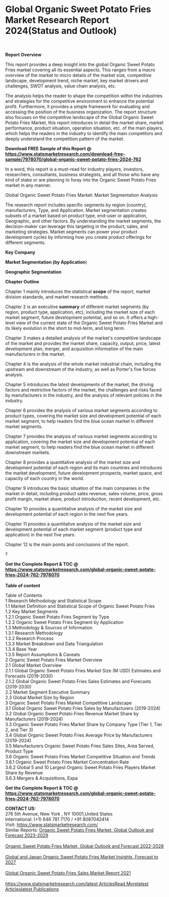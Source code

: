 <h1>Global Organic Sweet Potato Fries Market Research Report 2024(Status and Outlook)</h1><br/><p><strong>Report Overview</strong></p><p>This report provides a deep insight into the global Organic Sweet Potato Fries market covering all its essential aspects. This ranges from a macro overview of the market to micro details of the market size, competitive landscape, development trend, niche market, key market drivers and challenges, SWOT analysis, value chain analysis, etc.</p><p>The analysis helps the reader to shape the competition within the industries and strategies for the competitive environment to enhance the potential profit. Furthermore, it provides a simple framework for evaluating and accessing the position of the business organization. The report structure also focuses on the competitive landscape of the Global Organic Sweet Potato Fries Market, this report introduces in detail the market share, market performance, product situation, operation situation, etc. of the main players, which helps the readers in the industry to identify the main competitors and deeply understand the competition pattern of the market.</p><p><strong>Download FREE Sample of this Report @ <a href="https://www.statsmarketresearch.com/download-free-sample/7978070/global-organic-sweet-potato-fries-2024-762">https://www.statsmarketresearch.com/download-free-sample/7978070/global-organic-sweet-potato-fries-2024-762</a></strong></p><p>In a word, this report is a must-read for industry players, investors, researchers, consultants, business strategists, and all those who have any kind of stake or are planning to foray into the Organic Sweet Potato Fries market in any manner.</p><p>Global Organic Sweet Potato Fries Market: Market Segmentation Analysis</p><p>The research report includes specific segments by region (country), manufacturers, Type, and Application. Market segmentation creates subsets of a market based on product type, end-user or application, Geographic, and other factors. By understanding the market segments, the decision-maker can leverage this targeting in the product, sales, and marketing strategies. Market segments can power your product development cycles by informing how you create product offerings for different segments.</p><p><strong>Key Company</strong></p><p><strong>Market Segmentation (<strong>by Application</strong></strong>)</p><p><strong>Geographic Segmentation</strong></p><p><strong>Chapter Outline</strong></p><p>Chapter 1 mainly introduces the statistical <strong>scope</strong> of the report, market division standards, and market research methods.</p><p>Chapter 2 is an executive <strong>summary</strong> of different market segments (by region, product type, application, etc), including the market size of each market segment, future development potential, and so on. It offers a high-level view of the current state of the Organic Sweet Potato Fries Market and its likely evolution in the short to mid-term, and long term.</p><p>Chapter 3 makes a detailed analysis of the market's competitive landscape of the market and provides the market share, capacity, output, price, latest development plan, merger, and acquisition information of the main manufacturers in the market.</p><p>Chapter 4 is the analysis of the whole market industrial chain, including the upstream and downstream of the industry, as well as Porter's five forces analysis.</p><p>Chapter 5 introduces the latest developments of the market, the driving factors and restrictive factors of the market, the challenges and risks faced by manufacturers in the industry, and the analysis of relevant policies in the industry.</p><p>Chapter 6 provides the analysis of various market segments according to product types, covering the market size and development potential of each market segment, to help readers find the blue ocean market in different market segments.</p><p>Chapter 7 provides the analysis of various market segments according to application, covering the market size and development potential of each market segment, to help readers find the blue ocean market in different downstream markets.</p><p>Chapter 8 provides a quantitative analysis of the market size and development potential of each region and its main countries and introduces the market development, future development prospects, market space, and capacity of each country in the world.</p><p>Chapter 9 introduces the basic situation of the main companies in the market in detail, including product sales revenue, sales volume, price, gross profit margin, market share, product introduction, recent development, etc.</p><p>Chapter 10 provides a quantitative analysis of the market size and development potential of each region in the next five years.</p><p>Chapter 11 provides a quantitative analysis of the market size and development potential of each market segment (product type and application) in the next five years.</p><p>Chapter 12 is the main points and conclusions of the report.</p><p>? </p><div><b>Get the Complete Report & TOC @ <a href="https://www.statsmarketresearch.com/global-organic-sweet-potato-fries-2024-762-7978070">https://www.statsmarketresearch.com/global-organic-sweet-potato-fries-2024-762-7978070</a></b></div><br><b>Table of content</b><p>Table of Contents<br />1 Research Methodology and Statistical Scope<br />1.1 Market Definition and Statistical Scope of Organic Sweet Potato Fries<br />1.2 Key Market Segments<br />1.2.1 Organic Sweet Potato Fries Segment by Type<br />1.2.2 Organic Sweet Potato Fries Segment by Application<br />1.3 Methodology & Sources of Information<br />1.3.1 Research Methodology<br />1.3.2 Research Process<br />1.3.3 Market Breakdown and Data Triangulation<br />1.3.4 Base Year<br />1.3.5 Report Assumptions & Caveats<br />2 Organic Sweet Potato Fries Market Overview<br />2.1 Global Market Overview<br />2.1.1 Global Organic Sweet Potato Fries Market Size (M USD) Estimates and Forecasts (2019-2030)<br />2.1.2 Global Organic Sweet Potato Fries Sales Estimates and Forecasts (2019-2030)<br />2.2 Market Segment Executive Summary<br />2.3 Global Market Size by Region<br />3 Organic Sweet Potato Fries Market Competitive Landscape<br />3.1 Global Organic Sweet Potato Fries Sales by Manufacturers (2019-2024)<br />3.2 Global Organic Sweet Potato Fries Revenue Market Share by Manufacturers (2019-2024)<br />3.3 Organic Sweet Potato Fries Market Share by Company Type (Tier 1, Tier 2, and Tier 3)<br />3.4 Global Organic Sweet Potato Fries Average Price by Manufacturers (2019-2024)<br />3.5 Manufacturers Organic Sweet Potato Fries Sales Sites, Area Served, Product Type<br />3.6 Organic Sweet Potato Fries Market Competitive Situation and Trends<br />3.6.1 Organic Sweet Potato Fries Market Concentration Rate<br />3.6.2 Global 5 and 10 Largest Organic Sweet Potato Fries Players Market Share by Revenue<br />3.6.3 Mergers & Acquisitions, Expa<br><div><b>Get the Complete Report & TOC @ <a href="https://www.statsmarketresearch.com/global-organic-sweet-potato-fries-2024-762-7978070">https://www.statsmarketresearch.com/global-organic-sweet-potato-fries-2024-762-7978070</a></b></div></p> <b>CONTACT US:</b><br>276 5th Avenue, New York , NY 10001,United States<br>International: (+1) 646 781 7170 / +91 8087042414<br>Visit: <a href="https://www.statsmarketresearch.com/">https://www.statsmarketresearch.com/</a><br>Similar Reports: <a href="https://www.statsmarketresearch.com/global-organic-sweet-potato-fries-2024-762-7978070">Organic Sweet Potato Fries Market, Global Outlook and Forecast 2023-2029</a><br/><br/><a href="https://www.statsmarketresearch.com/global-organic-sweet-potato-fries-2024-762-7978070">Organic Sweet Potato Fries Market, Global Outlook and Forecast 2022-2028</a><br/><br/><a href="https://www.statsmarketresearch.com/global-organic-sweet-potato-fries-2024-762-7978070">Global and Japan Organic Sweet Potato Fries Market Insights, Forecast to 2027</a><br/><br/><a href="https://www.statsmarketresearch.com/global-organic-sweet-potato-fries-2024-762-7978070">Global Organic Sweet Potato Fries Sales Market Report 2021</a><br/><br/><a href="https://gyeongbokgung.com">https://www.statsmarketresearch.com/</a><a href="https://hallyeomaritime.com">latest Articles</a><a href="https://jingwansa.com">Read More</a><a href=https://nguoiviet.jp/">latest Articles</a><a href="https://www.intelmarketresearch.com/">latest Publications</a>